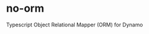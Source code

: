 # no-orm

Typescript Object Relational Mapper (ORM) for Dynamo

<!-- TODO check if I need all type libraries -->

<!-- TODO ADD SO MANY DOCS. Maybe tsdoc? -->

<!-- TODO Add some github actions (EX: Unit tests) when I make the repo public because then minutes are free -->

<!-- TODO add codeowners file when I make it public, or at least permissiosn that only I can merge to main -->
